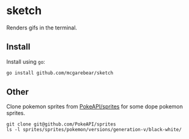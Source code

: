 # sketch

Renders gifs in the terminal.

## Install

Install using `go`:

```bash
go install github.com/mcgarebear/sketch
```

## Other

Clone pokemon sprites from
[PokeAPI/sprites](https://github.com/PokeAPI/sprites)
for some dope pokemon sprites.

```
git clone git@github.com/PokeAPI/sprites
ls -l sprites/sprites/pokemon/versions/generation-v/black-white/
```

